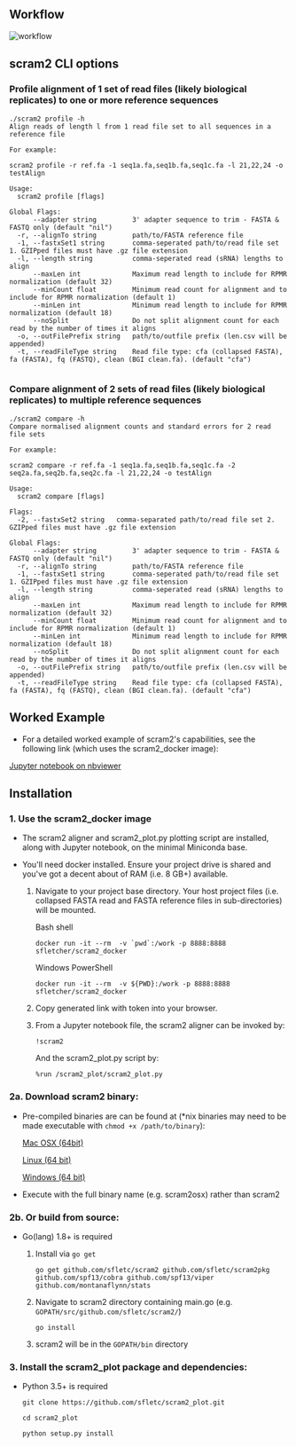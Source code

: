 ## Workflow

![workflow](https://cloud.githubusercontent.com/assets/5491692/25421042/4793d476-2a9e-11e7-9f41-9412f40f23f8.png)


## scram2 CLI options

### Profile alignment of 1 set of read files (likely biological replicates) to one or more reference sequences

```
./scram2 profile -h
Align reads of length l from 1 read file set to all sequences in a reference file

For example:

scram2 profile -r ref.fa -1 seq1a.fa,seq1b.fa,seq1c.fa -l 21,22,24 -o testAlign

Usage:
  scram2 profile [flags]

Global Flags:
      --adapter string         3' adapter sequence to trim - FASTA & FASTQ only (default "nil")
  -r, --alignTo string         path/to/FASTA reference file
  -1, --fastxSet1 string       comma-seperated path/to/read file set 1. GZIPped files must have .gz file extension
  -l, --length string          comma-seperated read (sRNA) lengths to align
      --maxLen int             Maximum read length to include for RPMR normalization (default 32)
      --minCount float         Minimum read count for alignment and to include for RPMR normalization (default 1)
      --minLen int             Minimum read length to include for RPMR normalization (default 18)
      --noSplit                Do not split alignment count for each read by the number of times it aligns
  -o, --outFilePrefix string   path/to/outfile prefix (len.csv will be appended)
  -t, --readFileType string    Read file type: cfa (collapsed FASTA), fa (FASTA), fq (FASTQ), clean (BGI clean.fa). (default "cfa")
  
```

### Compare alignment of 2 sets of read files (likely biological replicates) to multiple reference sequences

```
./scram2 compare -h
Compare normalised alignment counts and standard errors for 2 read file sets

For example:

scram2 compare -r ref.fa -1 seq1a.fa,seq1b.fa,seq1c.fa -2 seq2a.fa,seq2b.fa,seq2c.fa -l 21,22,24 -o testAlign

Usage:
  scram2 compare [flags]

Flags:
  -2, --fastxSet2 string   comma-separated path/to/read file set 2. GZIPped files must have .gz file extension

Global Flags:
      --adapter string         3' adapter sequence to trim - FASTA & FASTQ only (default "nil")
  -r, --alignTo string         path/to/FASTA reference file
  -1, --fastxSet1 string       comma-seperated path/to/read file set 1. GZIPped files must have .gz file extension
  -l, --length string          comma-seperated read (sRNA) lengths to align
      --maxLen int             Maximum read length to include for RPMR normalization (default 32)
      --minCount float         Minimum read count for alignment and to include for RPMR normalization (default 1)
      --minLen int             Minimum read length to include for RPMR normalization (default 18)
      --noSplit                Do not split alignment count for each read by the number of times it aligns
  -o, --outFilePrefix string   path/to/outfile prefix (len.csv will be appended)
  -t, --readFileType string    Read file type: cfa (collapsed FASTA), fa (FASTA), fq (FASTQ), clean (BGI clean.fa). (default "cfa")
```



## Worked Example

- For a detailed worked example of scram2's capabilities, see the following link (which uses the scram2_docker image):

[Jupyter notebook on nbviewer](https://nbviewer.jupyter.org/github/sfletc/scram2_worked_example/blob/master/scram2_demonstration.ipynb)

## Installation

### 1. Use the scram2_docker image

- The scram2 aligner and scram2_plot.py plotting script are installed, along with Jupyter notebook, on the minimal Miniconda base.
- You'll need docker installed. Ensure your project drive is shared and you've got a decent about of RAM (i.e. 8 GB+) available.

    1. Navigate to your project base directory. Your host project files (i.e. collapsed FASTA read and FASTA reference files in sub-directories) will be mounted.
    
        Bash shell
        ```
        docker run -it --rm  -v `pwd`:/work -p 8888:8888 sfletcher/scram2_docker
        ```
        Windows PowerShell
        ```
        docker run -it --rm  -v ${PWD}:/work -p 8888:8888 sfletcher/scram2_docker
        ```
    2. Copy generated link with token into your browser.  

    3. From a Jupyter notebook file, the scram2 aligner can be invoked by:
        ```
        !scram2
        ```
        And the scram2_plot.py script by:
        ```
        %run /scram2_plot/scram2_plot.py
        ```

### 2a. Download scram2 binary:

- Pre-compiled binaries are can be found at (*nix binaries may need to be made executable with ```chmod +x /path/to/binary```):

	[Mac OSX (64bit)](https://bitbucket.org/stevefl/scram2/downloads/scram2osx)
	
	[Linux (64 bit)](https://bitbucket.org/stevefl/scram2/downloads/scram2linux)
	
	[Windows (64 bit)](https://bitbucket.org/stevefl/scram2/downloads/scram2win)

- Execute with the full binary name (e.g. scram2osx) rather than scram2

### 2b. Or build from source:

- Go(lang) 1.8+ is required
    
    1. Install via ```go get```
    
        ```
        go get github.com/sfletc/scram2 github.com/sfletc/scram2pkg github.com/spf13/cobra github.com/spf13/viper github.com/montanaflynn/stats
        ```
    2. Navigate to scram2 directory containing main.go (e.g. ```GOPATH/src/github.com/sfletc/scram2/```)
        
        ```go install```
    3. scram2 will be in the ```GOPATH/bin``` directory
    
### 3. Install the scram2_plot package and dependencies:

- Python 3.5+ is required 
        
    ```git clone https://github.com/sfletc/scram2_plot.git```
    
    ```cd scram2_plot```
    
    ```python setup.py install```
    
    
